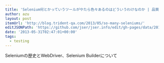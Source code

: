 ```yaml
---
title: 'Selenium何とかっていうツールがやたら色々あるのはどういうわけなのか | 品質向上ブログ'
author: azu
layout: post
itemUrl: 'http://blog.trident-qa.com/2013/05/so-many-seleniums/'
editJSONPath: 'https://github.com/jser/jser.info/edit/gh-pages/data/2013/05/index.json'
date: '2013-05-31T02:47:01+00:00'
tags:
  - testing
---
```

Seleniumの歴史とWebDriver、Selenium Builderについて
